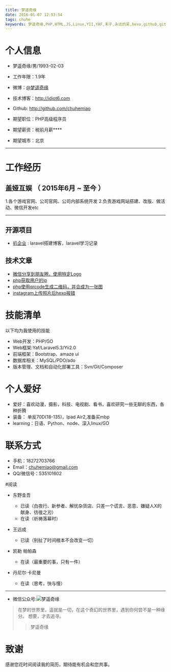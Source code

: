 ```yaml
---
title: 梦遥奇缘
date: 2016-01-07 12:53:54
tags: chuhe
keywords: 梦遥奇缘,PHP,HTML,JS,Linux,YII,YAF,禾子,永远的呆,hexo,github,gitcafe,pacman,Laravel,CodeIgniter
---
```


# 个人信息

 - 梦遥奇缘/男/1993-02-03
 - 工作年限：1.9年
 - 微博：[@梦遥奇缘](http://weibo.com/p/1006063292942135/home?from=page_100606&mod=TAB#place) 
 - 技术博客：http://idiot6.com 
 - Github: http://github.com/chuhemiao

 - 期望职位：PHP高级程序员
 - 期望薪资：税前月薪****
 - 期望城市：北京

---


# 工作经历


## 盖娅互娱 （ 2015年6月 ~ 至今 ）

1.各个游戏官网、公司官网、公司内部系统开发 
2.负责游戏网站搭建、改版、做活动、微信开发etc


---


## 开源项目

 - [扒企业](https://github.com/chuhemiao/baqiye) : laravel搭建博客，laravel学习记录


## 技术文章

- [微信分享到朋友圈，使用特定Logo](http://www.idiot6.com/2016/05/26/wechat_share/)
- [php获取用户的ip](http://www.idiot6.com/2016/03/15/%E8%8E%B7%E5%8F%96%E7%94%A8%E6%88%B7ip/) 
- [php使用qrcode生成二维码，并合成为一张图](http://www.idiot6.com/2016/11/16/qrcode_imagecopyresampled/)
- [instagram上传照片后hexo报错](http://www.idiot6.com/2016/09/07/instagram/)

# 技能清单

以下均为我使用的技能

- Web开发：PHP/GO
- Web框架:Yaf/Laravel5.3/Yii2.0
- 前端框架：Bootstrap、amaze ui
- 数据库相关：MySQL/PDO/ado
- 版本管理、文档和自动化部署工具：Svn/Git/Composer

# 个人爱好

- 爱好：喜欢动漫，摄影，科技、电视剧、看书，喜欢研究一些无聊的东西，各种折腾
- 装备： 单反70D(18-135)，Ipad Air2,准备买mbp
- learning：日语、Python、node、深入linux/GO

# 联系方式

- 手机：18272703766 
- Email：chuhemiao@gmail.com 
- QQ/微信号：535101602

#阅读

- 东野圭吾
  + 已读（白夜行、新参者、解忧杂货店、只差一个谎言、恶意、嫌疑人X的献身、彷徨之刃）
  + 在读（祈祷落幕时）

- 王远成
	+ 已读（别扯了时间根本不会改变一切）

- 凯勒 帕帕森
	+ 在读（最重要的事，只有一件）

- 丹尼尔·卡尼曼
	+ 在读（思考，快与慢）

---	

+ 微信公众号:![梦遥奇缘](http://source.shengxuezixun.com/images%2Fweixin.jpg)
>在梦的世界里，遥就是一切，在这个奇幻的世界里，遇到你何尝不是一种缘分。
>想要，才去追寻。
 >>梦遥奇缘	


# 致谢
感谢您花时间阅读我的简历，期待能有机会和您共事。


